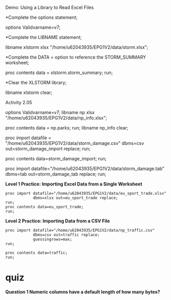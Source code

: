 Demo: Using a Library to Read Excel Files

*Complete the options statement;

options Validvarname=v7;

*Complete the LIBNAME statement;

libname xlstorm xlsx "/home/u62043935/EPG1V2/data/storm.xlsx";

*Complete the DATA = option to reference the STORM_SUMMARY worksheet;

proc contents data = xlstorm.storm_summary;
run;

*Clear the XLSTORM library;

libname xlstorm clear;

Activity 2.05

options Validvarname=v7;
libname np xlsx "/home/u62043935/EPG1V2/data/np_info.xlsx";

proc contents data = np.parks;
run;
libname np_info clear;

proc import datafile = "/home/u62043935/EPG1V2/data/storm_damage.csv" dbms=csv
			out=storm_damage_import replace;
run;

proc contents data=storm_damage_import;
run;

proc import datafile="/home/u62043935/EPG1V2/data/storm_damage.tab"
            dbms=tab out=storm_damage_tab replace;
run;






**Level 1 Practice: Importing Excel Data from a Single Worksheet**

```
proc import datafile="/home/u62043935/EPG1V2/data/eu_sport_trade.xlsx"
            dbms=xlsx out=eu_sport_trade replace;
run;
proc contents data=eu_sport_trade;
run;
```

**Level 2 Practice: Importing Data from a CSV File**

```
proc import datafile="/home/u62043935/EPG1V2/data/np_traffic.csv"
            dbms=csv out=traffic replace;
      		guessingrows=max;
run;

proc contents data=traffic;
run;
```

# quiz

**Question 1 Numeric columns have a default length of how many bytes?**
